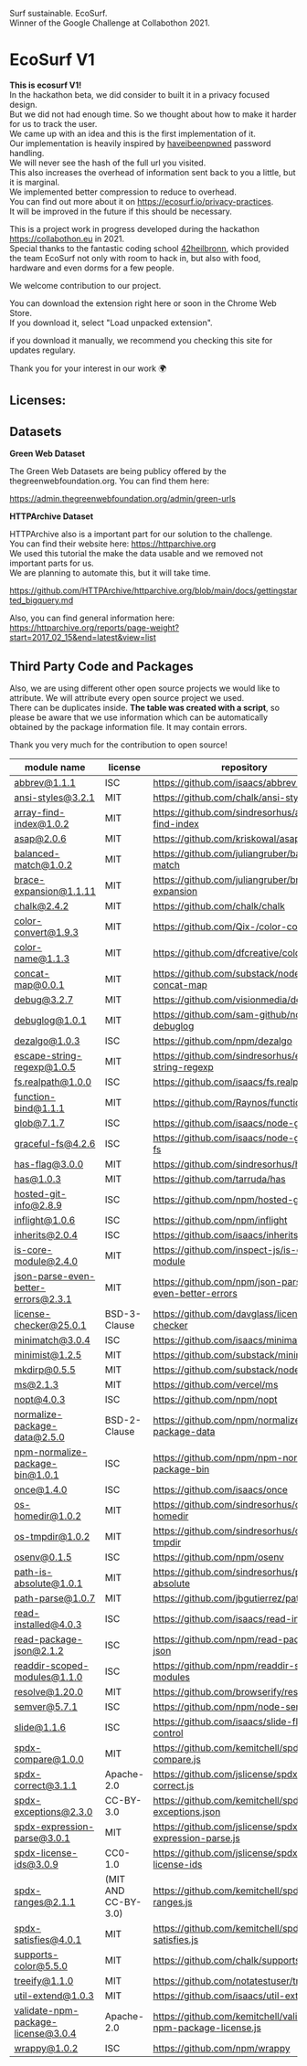 Surf sustainable. EcoSurf.  
Winner of the Google Challenge at Collabothon 2021.
# EcoSurf V1

**This is ecosurf V1!**  
In the hackathon beta, we did consider to built it in a privacy focused design.  
But we did not had enough time. So we thought about how to make it harder for us to track the user.  
We came up with an idea and this is the first implementation of it.  
Our implementation is heavily inspired by [haveibeenpwned](https://haveibeenpwned.com/Privacy) password handling.  
We will never see the hash of the full url you visited.  
This also increases the overhead of information sent back to you a little, but it is marginal.  
We implemented better compression to reduce to overhead.  
You can find out more about it on https://ecosurf.io/privacy-practices.  
It will be improved in the future if this should be necessary.  


This is a project work in progress developed during the hackathon https://collabothon.eu in 2021.  
Special thanks to the fantastic coding school [42heilbronn](https://42heilbronn.de), which provided the team EcoSurf not only with
room to hack in, but also with food, hardware and even dorms for a few people.

We welcome contribution to our project.

You can download the extension right here or soon in the Chrome Web Store.  
If you download it, select "Load unpacked extension".  

if you download it manually, we recommend you checking this site for updates regulary.  

Thank you for your interest in our work 🌍


## **Licenses:**

## Datasets

**Green Web Dataset**

The Green Web Datasets are being publicy offered by the thegreenwebfoundation.org.
You can find them here:

https://admin.thegreenwebfoundation.org/admin/green-urls


**HTTPArchive Dataset**

HTTPArchive also is a important part for our solution to the challenge.  
You can find their website here: https://httparchive.org  
We used this tutorial the make the data usable and we removed not important parts for us.  
We are planning to automate this, but it will take time.

https://github.com/HTTPArchive/httparchive.org/blob/main/docs/gettingstarted_bigquery.md

Also, you can find general information here:  
https://httparchive.org/reports/page-weight?start=2017_02_15&end=latest&view=list

## Third Party Code and Packages

Also, we are using different other open source projects we would like to attribute.
We will attribute every open source project we used.  
There can be duplicates inside.
**The table was created with a script**, so please be aware that we use information which can be automatically  
obtained by the package information file. It may contain errors.

Thank you very much for the contribution to open source!


module name                          |  license              |  repository
-------------------------------------|-----------------------|---------------------------------------------------------------
abbrev@1.1.1                         |  ISC                  |  https://github.com/isaacs/abbrev-js
ansi-styles@3.2.1                    |  MIT                  |  https://github.com/chalk/ansi-styles
array-find-index@1.0.2               |  MIT                  |  https://github.com/sindresorhus/array-find-index
asap@2.0.6                           |  MIT                  |  https://github.com/kriskowal/asap
balanced-match@1.0.2                 |  MIT                  |  https://github.com/juliangruber/balanced-match
brace-expansion@1.1.11               |  MIT                  |  https://github.com/juliangruber/brace-expansion
chalk@2.4.2                          |  MIT                  |  https://github.com/chalk/chalk
color-convert@1.9.3                  |  MIT                  |  https://github.com/Qix-/color-convert
color-name@1.1.3                     |  MIT                  |  https://github.com/dfcreative/color-name
concat-map@0.0.1                     |  MIT                  |  https://github.com/substack/node-concat-map
debug@3.2.7                          |  MIT                  |  https://github.com/visionmedia/debug
debuglog@1.0.1                       |  MIT                  |  https://github.com/sam-github/node-debuglog
dezalgo@1.0.3                        |  ISC                  |  https://github.com/npm/dezalgo
escape-string-regexp@1.0.5           |  MIT                  |  https://github.com/sindresorhus/escape-string-regexp
fs.realpath@1.0.0                    |  ISC                  |  https://github.com/isaacs/fs.realpath
function-bind@1.1.1                  |  MIT                  |  https://github.com/Raynos/function-bind
glob@7.1.7                           |  ISC                  |  https://github.com/isaacs/node-glob
graceful-fs@4.2.6                    |  ISC                  |  https://github.com/isaacs/node-graceful-fs
has-flag@3.0.0                       |  MIT                  |  https://github.com/sindresorhus/has-flag
has@1.0.3                            |  MIT                  |  https://github.com/tarruda/has
hosted-git-info@2.8.9                |  ISC                  |  https://github.com/npm/hosted-git-info
inflight@1.0.6                       |  ISC                  |  https://github.com/npm/inflight
inherits@2.0.4                       |  ISC                  |  https://github.com/isaacs/inherits
is-core-module@2.4.0                 |  MIT                  |  https://github.com/inspect-js/is-core-module
json-parse-even-better-errors@2.3.1  |  MIT                  |  https://github.com/npm/json-parse-even-better-errors
license-checker@25.0.1               |  BSD-3-Clause         |  https://github.com/davglass/license-checker
minimatch@3.0.4                      |  ISC                  |  https://github.com/isaacs/minimatch
minimist@1.2.5                       |  MIT                  |  https://github.com/substack/minimist
mkdirp@0.5.5                         |  MIT                  |  https://github.com/substack/node-mkdirp
ms@2.1.3                             |  MIT                  |  https://github.com/vercel/ms
nopt@4.0.3                           |  ISC                  |  https://github.com/npm/nopt
normalize-package-data@2.5.0         |  BSD-2-Clause         |  https://github.com/npm/normalize-package-data
npm-normalize-package-bin@1.0.1      |  ISC                  |  https://github.com/npm/npm-normalize-package-bin
once@1.4.0                           |  ISC                  |  https://github.com/isaacs/once
os-homedir@1.0.2                     |  MIT                  |  https://github.com/sindresorhus/os-homedir
os-tmpdir@1.0.2                      |  MIT                  |  https://github.com/sindresorhus/os-tmpdir
osenv@0.1.5                          |  ISC                  |  https://github.com/npm/osenv
path-is-absolute@1.0.1               |  MIT                  |  https://github.com/sindresorhus/path-is-absolute
path-parse@1.0.7                     |  MIT                  |  https://github.com/jbgutierrez/path-parse
read-installed@4.0.3                 |  ISC                  |  https://github.com/isaacs/read-installed
read-package-json@2.1.2              |  ISC                  |  https://github.com/npm/read-package-json
readdir-scoped-modules@1.1.0         |  ISC                  |  https://github.com/npm/readdir-scoped-modules
resolve@1.20.0                       |  MIT                  |  https://github.com/browserify/resolve
semver@5.7.1                         |  ISC                  |  https://github.com/npm/node-semver
slide@1.1.6                          |  ISC                  |  https://github.com/isaacs/slide-flow-control
spdx-compare@1.0.0                   |  MIT                  |  https://github.com/kemitchell/spdx-compare.js
spdx-correct@3.1.1                   |  Apache-2.0           |  https://github.com/jslicense/spdx-correct.js
spdx-exceptions@2.3.0                |  CC-BY-3.0            |  https://github.com/kemitchell/spdx-exceptions.json
spdx-expression-parse@3.0.1          |  MIT                  |  https://github.com/jslicense/spdx-expression-parse.js
spdx-license-ids@3.0.9               |  CC0-1.0              |  https://github.com/jslicense/spdx-license-ids
spdx-ranges@2.1.1                    |  (MIT AND CC-BY-3.0)  |  https://github.com/kemitchell/spdx-ranges.js
spdx-satisfies@4.0.1                 |  MIT                  |  https://github.com/kemitchell/spdx-satisfies.js
supports-color@5.5.0                 |  MIT                  |  https://github.com/chalk/supports-color
treeify@1.1.0                        |  MIT                  |  https://github.com/notatestuser/treeify
util-extend@1.0.3                    |  MIT                  |  https://github.com/isaacs/util-extend
validate-npm-package-license@3.0.4   |  Apache-2.0           |  https://github.com/kemitchell/validate-npm-package-license.js
wrappy@1.0.2                         |  ISC                  |  https://github.com/npm/wrappy
